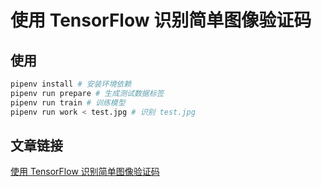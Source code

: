 # 使用 TensorFlow 识别简单图像验证码

## 使用
```bash
pipenv install # 安装环境依赖
pipenv run prepare # 生成测试数据标签
pipenv run train # 训练模型
pipenv run work < test.jpg # 识别 test.jpg
```
## 文章链接
[使用 TensorFlow 识别简单图像验证码](https://purocean.github.io/blog/blog/tensorflow-simple-captcha-recognition.html)
